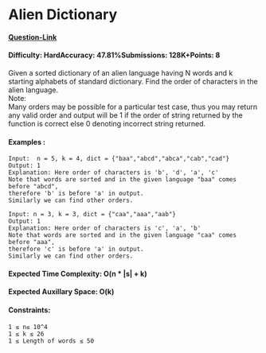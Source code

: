 # Alien Dictionary
#### [Question-Link](https://www.geeksforgeeks.org/problems/alien-dictionary/1)
#### Difficulty: HardAccuracy: 47.81%Submissions: 128K+Points: 8

Given a sorted dictionary of an alien language having N words and k starting alphabets of standard dictionary. Find the order of characters in the alien language.<br>
Note:<br>
Many orders may be possible for a particular test case, thus you may return any valid order and output will be 1 if the order of string returned by the function is correct else 0 denoting incorrect string returned.
<br>
#### Examples :
```
Input:  n = 5, k = 4, dict = {"baa","abcd","abca","cab","cad"}
Output: 1
Explanation: Here order of characters is 'b', 'd', 'a', 'c'
Note that words are sorted and in the given language "baa" comes before "abcd",
therefore 'b' is before 'a' in output.
Similarly we can find other orders.
```
```
Input: n = 3, k = 3, dict = {"caa","aaa","aab"}
Output: 1
Explanation: Here order of characters is 'c', 'a', 'b'
Note that words are sorted and in the given language "caa" comes before "aaa",
therefore 'c' is before 'a' in output.
Similarly we can find other orders.
```
#### Expected Time Complexity: O(n * |s| + k)
#### Expected Auxillary Space: O(k)

#### Constraints:
```
1 ≤ n≤ 10^4
1 ≤ k ≤ 26
1 ≤ Length of words ≤ 50
```
